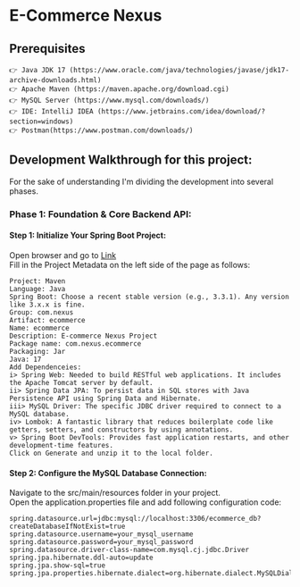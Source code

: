 # E-Commerce Nexus
## Prerequisites
	👉 Java JDK 17 (https://www.oracle.com/java/technologies/javase/jdk17-archive-downloads.html)
	👉 Apache Maven (https://maven.apache.org/download.cgi)
	👉 MySQL Server (https://www.mysql.com/downloads/)
	👉 IDE: IntelliJ IDEA (https://www.jetbrains.com/idea/download/?section=windows)
	👉 Postman(https://www.postman.com/downloads/)
## Development Walkthrough for this project:
For the sake of understanding I'm dividing the development into several phases.
### Phase 1: Foundation & Core Backend API:
#### Step 1: Initialize Your Spring Boot Project:
Open browser and go to [Link](https://start.spring.io/) <br>
Fill in the Project Metadata on the left side of the page as follows:
```
Project: Maven
Language: Java
Spring Boot: Choose a recent stable version (e.g., 3.3.1). Any version like 3.x.x is fine.
Group: com.nexus
Artifact: ecommerce
Name: ecommerce
Description: E-commerce Nexus Project
Package name: com.nexus.ecommerce
Packaging: Jar
Java: 17
Add Dependenceies:
i> Spring Web: Needed to build RESTful web applications. It includes the Apache Tomcat server by default.
ii> Spring Data JPA: To persist data in SQL stores with Java Persistence API using Spring Data and Hibernate.
iii> MySQL Driver: The specific JDBC driver required to connect to a MySQL database.
iv> Lombok: A fantastic library that reduces boilerplate code like getters, setters, and constructors by using annotations.
v> Spring Boot DevTools: Provides fast application restarts, and other development-time features.
Click on Generate and unzip it to the local folder.
```
#### Step 2: Configure the MySQL Database Connection:
Navigate to the src/main/resources folder in your project. <br>
Open the application.properties file and add following configuration code:
```
spring.datasource.url=jdbc:mysql://localhost:3306/ecommerce_db?createDatabaseIfNotExist=true
spring.datasource.username=your_mysql_username
spring.datasource.password=your_mysql_password
spring.datasource.driver-class-name=com.mysql.cj.jdbc.Driver
spring.jpa.hibernate.ddl-auto=update
spring.jpa.show-sql=true
spring.jpa.properties.hibernate.dialect=org.hibernate.dialect.MySQLDialect
```
